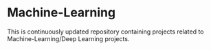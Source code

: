 # Machine-Learning
This is continuously updated repository containing projects related to Machine-Learning/Deep Learning projects.  

